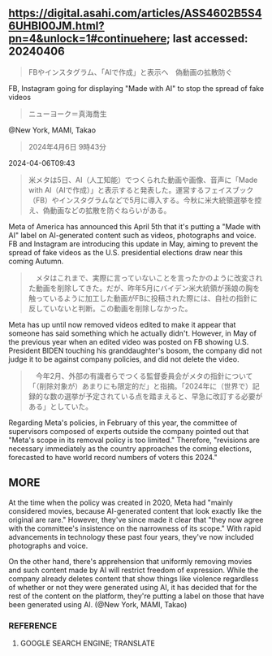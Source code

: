 ## https://digital.asahi.com/articles/ASS4602B5S46UHBI00JM.html?pn=4&unlock=1#continuehere; last accessed: 20240406

> FBやインスタグラム、「AIで作成」と表示へ　偽動画の拡散防ぐ

FB, Instagram going for displaying "Made with AI" to stop the spread of fake videos

> ニューヨーク＝真海喬生

@New York, MAMI, Takao

> 2024年4月6日 9時43分

2024-04-06T09:43

> 米メタは5日、AI（人工知能）でつくられた動画や画像、音声に「Made with AI（AIで作成）」と表示すると発表した。運営するフェイスブック（FB）やインスタグラムなどで5月に導入する。今秋に米大統領選挙を控え、偽動画などの拡散を防ぐねらいがある。

Meta of America has announced this April 5th that it's putting a "Made with AI" label on AI-generated content such as videos, photographs and voice. FB and Instagram are introducing this update in May, aiming to prevent the spread of fake videos as the U.S. presidential elections draw near this coming Autumn.

>　メタはこれまで、実際に言っていないことを言ったかのように改変された動画を削除してきた。だが、昨年5月にバイデン米大統領が孫娘の胸を触っているように加工した動画がFBに投稿された際には、自社の指針に反していないと判断。この動画を削除しなかった。

Meta has up until now removed videos edited to make it appear that someone has said something which he actually didn't. However, in May of the previous year when an edited video was posted on FB showing U.S. President BIDEN touching his granddaughter's bosom, the company did not judge it to be against company policies, and did not delete the video. 

>　今年2月、外部の有識者らでつくる監督委員会がメタの指針について「（削除対象が）あまりにも限定的だ」と指摘。「2024年に（世界で）記録的な数の選挙が予定されている点を踏まえると、早急に改訂する必要がある」としていた。

Regarding Meta's policies, in February of this year, the committee of supervisors composed of experts outside the company pointed out that "Meta's scope in its removal policy is too limited." Therefore, "revisions are necessary immediately as the country approaches the coming elections, forecasted to have world record numbers of voters this 2024."

## MORE


At the time when the policy was created in 2020, Meta had "mainly considered movies, because AI-generated content that look exactly like the original are rare." However, they've since made it clear that "they now agree with the committee's insistence on the narrowness of its scope." With rapid advancements in technology these past four years, they've now included photographs and voice.


On the other hand, there's apprehension that uniformly removing movies and such content made by AI will restrict freedom of expression. While the company already deletes content that show things like violence regardless of whether or not they were generated using AI, it has decided that for the rest of the content on the platform, they're putting a label on those that have been generated using AI. (@New York, MAMI, Takao)

### REFERENCE

1) GOOGLE SEARCH ENGINE; TRANSLATE
